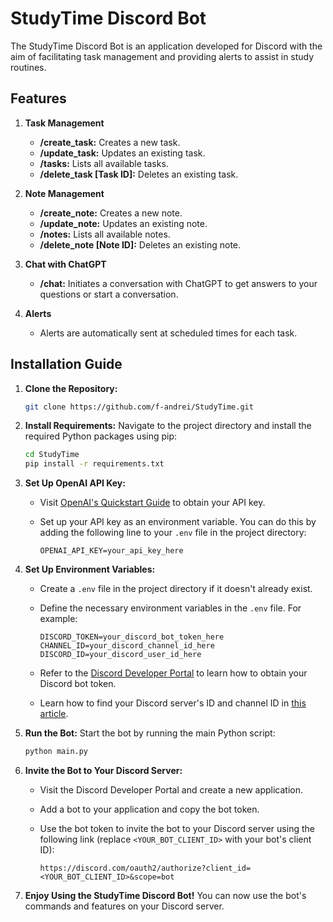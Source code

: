 # StudyTime Discord Bot

The StudyTime Discord Bot is an application developed for Discord with the aim of facilitating task management and providing alerts to assist in study routines.

## Features

1. **Task Management**
   - **/create_task:** Creates a new task.
   - **/update_task:** Updates an existing task.
   - **/tasks:** Lists all available tasks.
   - **/delete_task [Task ID]:** Deletes an existing task.

2. **Note Management**
   - **/create_note:** Creates a new note.
   - **/update_note:** Updates an existing note.
   - **/notes:** Lists all available notes.
   - **/delete_note [Note ID]:** Deletes an existing note.

3. **Chat with ChatGPT**
   - **/chat:** Initiates a conversation with ChatGPT to get answers to your questions or start a conversation.

4. **Alerts**
   - Alerts are automatically sent at scheduled times for each task.


## Installation Guide

1. **Clone the Repository:**
   ```bash
   git clone https://github.com/f-andrei/StudyTime.git

2. **Install Requirements:** Navigate to the project directory and install the required Python packages using pip:
   
    ```bash
    cd StudyTime
    pip install -r requirements.txt
    ```

3. **Set Up OpenAI API Key:**
   - Visit [OpenAI's Quickstart Guide](https://platform.openai.com/docs/quickstart/step-2-setup-your-api-key) to obtain your API key.
   - Set up your API key as an environment variable. You can do this by adding the following line to your `.env` file in the project directory:
     
     ```plaintext
     OPENAI_API_KEY=your_api_key_here
     ```

4. **Set Up Environment Variables:**
   - Create a `.env` file in the project directory if it doesn't already exist.
   - Define the necessary environment variables in the `.env` file. For example:
     
     ```plaintext
     DISCORD_TOKEN=your_discord_bot_token_here
     CHANNEL_ID=your_discord_channel_id_here
     DISCORD_ID=your_discord_user_id_here
     ```
   - Refer to the [Discord Developer Portal](https://discord.com/developers/docs/getting-started#configuring-your-bot) to learn how to obtain your Discord bot token.
   - Learn how to find your Discord server's ID and channel ID in [this article](https://support.discord.com/hc/en-us/articles/206346498-Where-can-I-find-my-User-Server-Message-ID).

5. **Run the Bot:** Start the bot by running the main Python script:
   
    ```bash
    python main.py
    ```

6. **Invite the Bot to Your Discord Server:**
   - Visit the Discord Developer Portal and create a new application.
   - Add a bot to your application and copy the bot token.
   - Use the bot token to invite the bot to your Discord server using the following link (replace `<YOUR_BOT_CLIENT_ID>` with your bot's client ID):
     
     ```plaintext
     https://discord.com/oauth2/authorize?client_id=<YOUR_BOT_CLIENT_ID>&scope=bot
     ```

7. **Enjoy Using the StudyTime Discord Bot!** You can now use the bot's commands and features on your Discord server.

